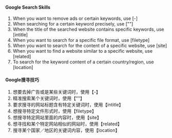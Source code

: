 #### Google Search Skills
1. When you want to remove ads or certain keywords, use [-]
2. When searching for a certain keyword precisely, use [""]
3. When the title of the searched website contains specific keywords, use [intitle]
4. When you want to search for a specific file format, use [filetype]
5. When you want to search for the content of a specific website, use [site]
6. When you want to find a website similar to a specific website, use [related]
7. To search for the keyword content of a certain country/region, use [location]

#### Google搜寻技巧
1. 想要去掉广告或是某些关键词时，使用【-】
2. 精准搜索某个关键词时，使用【""】
3. 要求搜寻的网站标题含有特定关键词时，使用【intitle】
4. 想搜寻特定文件形式时，使用【filetype】
5. 想搜寻特定网站里面的内容时，使用【site】
6. 想寻找和某个特定网站相似的网站时，使用【related】
7. 搜寻某个国家／地区的关键词内容，使用【location】
